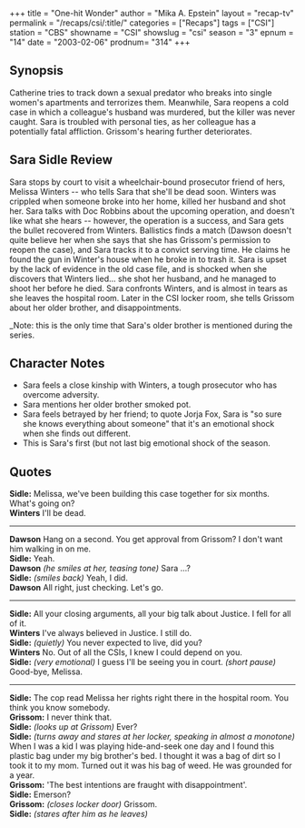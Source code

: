 +++
title = "One-hit Wonder"
author = "Mika A. Epstein"
layout = "recap-tv"
permalink = "/recaps/csi/:title/"
categories = ["Recaps"]
tags = ["CSI"]
station = "CBS"
showname = "CSI"
showslug = "csi"
season = "3"
epnum = "14"
date = "2003-02-06"
prodnum= "314"
+++

## Synopsis

Catherine tries to track down a sexual predator who breaks into single women's apartments and terrorizes them. Meanwhile, Sara reopens a cold case in which a colleague's husband was murdered, but the killer was never caught. Sara is troubled with personal ties, as her colleague has a potentially fatal affliction. Grissom's hearing further deteriorates.

## Sara Sidle Review

Sara stops by court to visit a wheelchair-bound prosecutor friend of hers, Melissa Winters -- who tells Sara that she'll be dead soon. Winters was crippled when someone broke into her home, killed her husband and shot her. Sara talks with Doc Robbins about the upcoming operation, and doesn't like what she hears -- however, the operation is a success, and Sara gets the bullet recovered from Winters. Ballistics finds a match (Dawson doesn't quite believe her when she says that she has Grissom's permission to reopen the case), and Sara tracks it to a convict serving time. He claims he found the gun in Winter's house when he broke in to trash it. Sara is upset by the lack of evidence in the old case file, and is shocked when she discovers that Winters lied... she shot her husband, and he managed to shoot her before he died. Sara confronts Winters, and is almost in tears as she leaves the hospital room. Later in the CSI locker room, she tells Grissom about her older brother, and disappointments.

_Note: this is the only time that Sara's older brother is mentioned during the series.

## Character Notes

* Sara feels a close kinship with Winters, a tough prosecutor who has overcome adversity.  
* Sara mentions her older brother smoked pot.  
* Sara feels betrayed by her friend; to quote Jorja Fox, Sara is "so sure she knows everything about someone" that it's an emotional shock when she finds out different. 
* This is Sara's first (but not last big emotional shock of the season.

## Quotes

**Sidle:** Melissa, we've been building this case together for six months. What's going on?  
**Winters** I'll be dead.  

- - -

**Dawson** Hang on a second. You get approval from Grissom? I don't want him walking in on me.  
**Sidle:** Yeah.  
**Dawson** _(he smiles at her, teasing tone)_ Sara ...?  
**Sidle:** _(smiles back)_ Yeah, I did.  
**Dawson** All right, just checking. Let's go.  

- - -

**Sidle:** All your closing arguments, all your big talk about Justice. I fell for all of it.  
**Winters** I've always believed in Justice. I still do.  
**Sidle:** _(quietly)_ You never expected to live, did you?  
**Winters** No. Out of all the CSIs, I knew I could depend on you.  
**Sidle:** _(very emotional)_ I guess I'll be seeing you in court. _(short pause)_ Good-bye, Melissa.  

- - -

**Sidle:** The cop read Melissa her rights right there in the hospital room. You think you know somebody.  
**Grissom:** I never think that.  
**Sidle:** _(looks up at Grissom)_ Ever?  
**Sidle:** _(turns away and stares at her locker, speaking in almost a monotone)_ When I was a kid I was playing hide-and-seek one day and I found this plastic bag under my big brother's bed. I thought it was a bag of dirt so I took it to my mom. Turned out it was his bag of weed. He was grounded for a year.  
**Grissom:** 'The best intentions are fraught with disappointment'.  
**Sidle:** Emerson?  
**Grissom:** _(closes locker door)_ Grissom.  
**Sidle:** _(stares after him as he leaves)_

